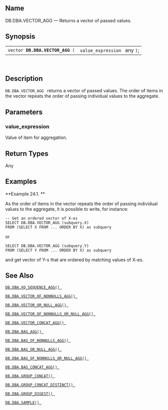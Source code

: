 <div>

<div>

</div>

<div>

## Name

DB.DBA.VECTOR_AGG — Returns a vector of passed values.

</div>

<div>

## Synopsis

<div>

|                                      |                              |
|--------------------------------------|------------------------------|
| `vector `**`DB.DBA.VECTOR_AGG`**` (` | `value_expression ` any `)`; |

<div>

 

</div>

</div>

</div>

<div>

## Description

`DB.DBA.VECTOR_AGG ` returns a vector of passed values. The order of
items in the vector repeats the order of passing individual values to
the aggregate.

</div>

<div>

## Parameters

<div>

### value_expression

Value of item for aggregation.

</div>

</div>

<div>

## Return Types

Any

</div>

<div>

## Examples

<div>

**Example 24.1. **

<div>

As the order of items in the vector repeats the order of passing
individual values to the aggregate, it is possible to write, for
instance:

``` programlisting
-- Get an ordered vector of X-es
SELECT DB.DBA.VECTOR_AGG (subquery.X)
FROM (SELECT X FROM ... ORDER BY X) as subquery
```

or

``` programlisting
SELECT DB.DBA.VECTOR_AGG (subquery.Y)
FROM (SELECT Y FROM ... ORDER BY X) as subquery
```

and get vector of Y-s that are ordered by matching values of X-es.

</div>

</div>

  

</div>

<div>

## See Also

<a href="fn_xq_sequence_agg.html" class="link"
title="DB.DBA.XQ_SEQUENCE_AGG"><code
class="function">DB.DBA.XQ_SEQUENCE_AGG() </code></a>

<a href="fn_vector_of_nonnulls_agg.html" class="link"
title="DB.DBA.VECTOR_OF_NONNULLS_AGG"><code
class="function">DB.DBA.VECTOR_OF_NONNULLS_AGG() </code></a>

<a href="fn_vector_or_null_agg.html" class="link"
title="DB.DBA.VECTOR_OR_NULL_AGG"><code
class="function">DB.DBA.VECTOR_OR_NULL_AGG() </code></a>

<a href="fn_vector_of_nonnulls_or_null_agg.html" class="link"
title="DB.DBA.VECTOR_OF_NONNULLS_OR_NULL_AGG"><code
class="function">DB.DBA.VECTOR_OF_NONNULLS_OR_NULL_AGG() </code></a>

<a href="fn_vector_concat_agg.html" class="link"
title="DB.DBA.VECTOR_CONCAT_AGG"><code
class="function">DB.DBA.VECTOR_CONCAT_AGG() </code></a>

<a href="fn_bag_agg.html" class="link" title="DB.DBA.BAG_AGG"><code
class="function">DB.DBA.BAG_AGG() </code></a>

<a href="fn_bag_of_nonnulls_agg.html" class="link"
title="DB.DBA.BAG_OF_NONNULLS_AGG"><code
class="function">DB.DBA.BAG_OF_NONNULLS_AGG() </code></a>

<a href="fn_bag_or_null_agg.html" class="link"
title="DB.DBA.BAG_OR_NULL_AGG"><code
class="function">DB.DBA.BAG_OR_NULL_AGG() </code></a>

<a href="fn_bag_of_nonnulls_or_null_agg.html" class="link"
title="DB.DBA.BAG_OF_NONNULLS_OR_NULL_AGG"><code
class="function">DB.DBA.BAG_OF_NONNULLS_OR_NULL_AGG() </code></a>

<a href="fn_bag_concat_agg.html" class="link"
title="DB.DBA.BAG_CONCAT_AGG"><code
class="function">DB.DBA.BAG_CONCAT_AGG() </code></a>

<a href="fn_group_concat.html" class="link"
title="DB.DBA.GROUP_CONCAT"><code
class="function">DB.DBA.GROUP_CONCAT() </code></a>

<a href="fn_group_concat_distinct.html" class="link"
title="DB.DBA.GROUP_CONCAT_DISTINCT"><code
class="function">DB.DBA.GROUP_CONCAT_DISTINCT() </code></a>

<a href="fn_group_digest.html" class="link"
title="DB.DBA.GROUP_DIGEST"><code
class="function">DB.DBA.GROUP_DIGEST() </code></a>

<a href="fn_sample.html" class="link" title="DB.DBA.SAMPLE"><code
class="function">DB.DBA.SAMPLE() </code></a>

</div>

</div>
